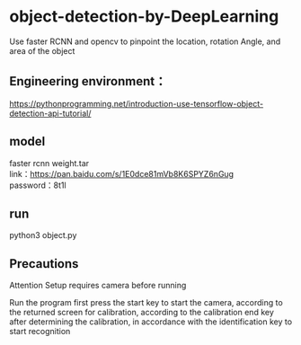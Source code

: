 # object-detection-by-DeepLearning
Use faster RCNN and opencv to pinpoint the location, rotation Angle, and area of the object

## Engineering environment：

https://pythonprogramming.net/introduction-use-tensorflow-object-detection-api-tutorial/

## model

faster rcnn weight.tar </br>
link：https://pan.baidu.com/s/1E0dce81mVb8K6SPYZ6nGug  </br>
password：8t1l 

## run

python3 object.py

## Precautions

Attention Setup requires camera before running </br>

Run the program first press the start key to start the camera, according to the returned screen for calibration, according to the calibration end key after determining the calibration, in accordance with the identification key to start recognition
